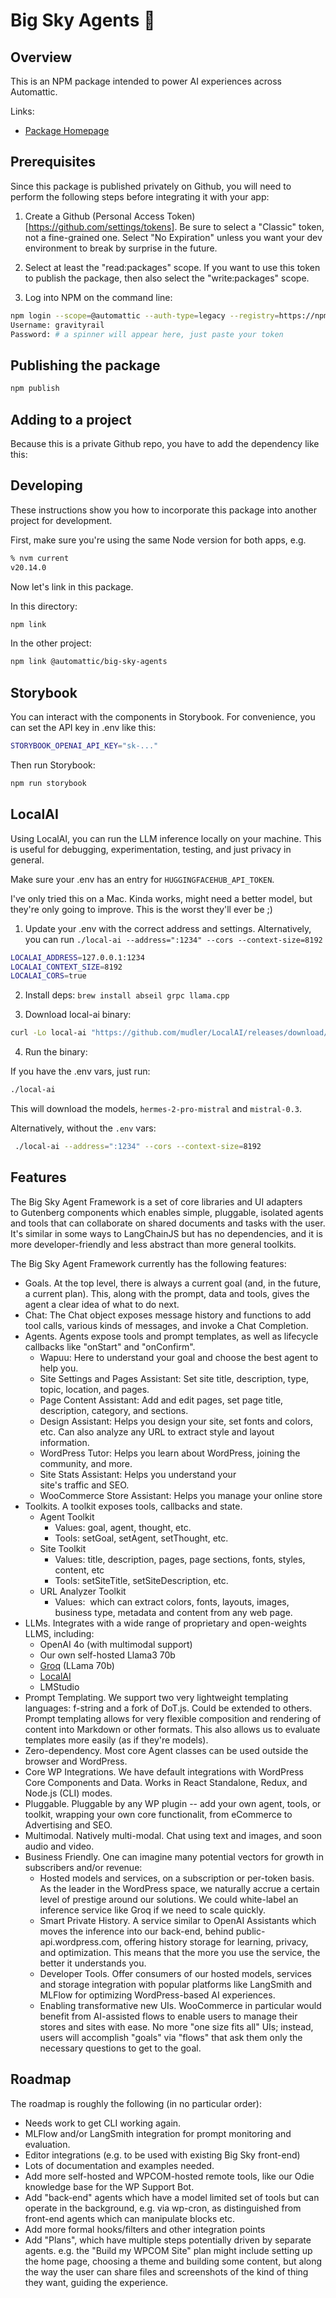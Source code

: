 # Big Sky Agents 🤖

## Overview

This is an NPM package intended to power AI experiences across Automattic.

Links:
 * [Package Homepage](https://github.com/Automattic/big-sky-agents/pkgs/npm/big-sky-agents)

## Prerequisites

Since this package is published privately on Github, you will need to perform the following steps before integrating it with your app:

1. Create a Github (Personal Access Token)[https://github.com/settings/tokens]. Be sure to select a "Classic" token, not a fine-grained one. Select "No Expiration" unless you want your dev environment to break by surprise in the future.

2. Select at least the "read:packages" scope. If you want to use this token to publish the package, then also select the "write:packages" scope.

3. Log into NPM on the command line:

```bash
npm login --scope=@automattic --auth-type=legacy --registry=https://npm.pkg.github.com
Username: gravityrail
Password: # a spinner will appear here, just paste your token
```

## Publishing the package

```bash
npm publish
```

## Adding to a project

Because this is a private Github repo, you have to add the dependency like this:


## Developing

These instructions show you how to incorporate this package into another project for development.

First, make sure you're using the same Node version for both apps, e.g.

```bash
% nvm current
v20.14.0
```

Now let's link in this package.

In this directory:

```bash
npm link
```

In the other project:

```bash
npm link @automattic/big-sky-agents
```

## Storybook

You can interact with the components in Storybook. For convenience, you can set the API key in .env like this:


```bash
STORYBOOK_OPENAI_API_KEY="sk-..."
```

Then run Storybook:

```bash
npm run storybook
```

## LocalAI

Using LocalAI, you can run the LLM inference locally on your machine. This is useful for debugging, experimentation, testing, and just privacy in general.

Make sure your .env has an entry for `HUGGINGFACEHUB_API_TOKEN`.

I've only tried this on a Mac. Kinda works, might need a better model, but they're only going to improve. This is the worst they'll ever be ;)

1. Update your .env with the correct address and settings. Alternatively, you can run `./local-ai --address=":1234" --cors --context-size=8192`

```bash
LOCALAI_ADDRESS=127.0.0.1:1234
LOCALAI_CONTEXT_SIZE=8192
LOCALAI_CORS=true
```

2. Install deps: `brew install abseil grpc llama.cpp`

3. Download local-ai binary:

```bash
curl -Lo local-ai "https://github.com/mudler/LocalAI/releases/download/v2.16.0/local-ai-$(uname -s)-$(uname -m)" && chmod +x local-ai
```

4. Run the binary:

If you have the .env vars, just run:

```bash
./local-ai
```

This will download the models, `hermes-2-pro-mistral` and `mistral-0.3`.

Alternatively, without the `.env` vars:

```bash
 ./local-ai --address=":1234" --cors --context-size=8192
```

## Features

The Big Sky Agent Framework is a set of core libraries and UI adapters to Gutenberg components which enables simple, pluggable, isolated agents and tools that can collaborate on shared documents and tasks with the user. It's similar in some ways to LangChainJS but has no dependencies, and it is more developer-friendly and less abstract than more general toolkits.

The Big Sky Agent Framework currently has the following features:

-   Goals. At the top level, there is always a current goal (and, in the future, a current plan). This, along with the prompt, data and tools, gives the agent a clear idea of what to do next.
-   Chat: The Chat object exposes message history and functions to add tool calls, various kinds of messages, and invoke a Chat Completion.
-   Agents. Agents expose tools and prompt templates, as well as lifecycle callbacks like "onStart" and "onConfirm".
    -   Wapuu: Here to understand your goal and choose the best agent to help you.
    -   Site Settings and Pages Assistant: Set site title, description, type, topic, location, and pages.
    -   Page Content Assistant: Add and edit pages, set page title, description, category, and sections.
    -   Design Assistant: Helps you design your site, set fonts and colors, etc. Can also analyze any URL to extract style and layout information.
    -   WordPress Tutor: Helps you learn about WordPress, joining the community, and more.
    -   Site Stats Assistant: Helps you understand your site's traffic and SEO.
    -   WooCommerce Store Assistant: Helps you manage your online store
-   Toolkits. A toolkit exposes tools, callbacks and state.
    -   Agent Toolkit
        -   Values: goal, agent, thought, etc.
        -   Tools: setGoal, setAgent, setThought, etc.
    -   Site Toolkit
        -   Values: title, description, pages, page sections, fonts, styles, content, etc
        -   Tools: setSiteTitle, setSiteDescription, etc.
    -   URL Analyzer Toolkit
        -   Values:  which can extract colors, fonts, layouts, images, business type, metadata and content from any web page.
-   LLMs. Integrates with a wide range of proprietary and open-weights LLMS, including:
    -   OpenAI 4o (with multimodal support)
    -   Our own self-hosted Llama3 70b
    -   [Groq](https://href.li/?https://groq.com/) (LLama 70b)
    -   [LocalAI](https://href.li/?https://github.com/mudler/LocalAI)
    -   LMStudio
-   Prompt Templating. We support two very lightweight templating languages: f-string and a fork of DoT.js. Could be extended to others. Prompt templating allows for very flexible composition and rendering of content into Markdown or other formats. This also allows us to evaluate templates more easily (as if they're models).
-   Zero-dependency. Most core Agent classes can be used outside the browser and WordPress.
-   Core WP Integrations. We have default integrations with WordPress Core Components and Data. Works in React Standalone, Redux, and Node.js (CLI) modes.
-   Pluggable. Pluggable by any WP plugin -- add your own agent, tools, or toolkit, wrapping your own core functionalit, from eCommerce to Advertising and SEO. 
-   Multimodal. Natively multi-modal. Chat using text and images, and soon audio and video.
-   Business Friendly. One can imagine many potential vectors for growth in subscribers and/or revenue:
    -   Hosted models and services, on a subscription or per-token basis. As the leader in the WordPress space, we naturally accrue a certain level of prestige around our solutions. We could white-label an inference service like Groq if we need to scale quickly.
    -   Smart Private History. A service similar to OpenAI Assistants which moves the inference into our back-end, behind public-api.wordpress.com, offering history storage for learning, privacy, and optimization. This means that the more you use the service, the better it understands you.
    -   Developer Tools. Offer consumers of our hosted models, services and storage integration with popular platforms like LangSmith and MLFlow for optimizing WordPress-based AI experiences. 
    -   Enabling transformative new UIs. WooCommerce in particular would benefit from AI-assisted flows to enable users to manage their stores and sites with ease. No more "one size fits all" UIs; instead, users will accomplish "goals" via "flows" that ask them only the necessary questions to get to the goal.

## Roadmap

The roadmap is roughly the following (in no particular order):

-   Needs work to get CLI working again.
-   MLFlow and/or LangSmith integration for prompt monitoring and evaluation.
-   Editor integrations (e.g. to be used with existing Big Sky front-end)
-   Lots of documentation and examples needed.
-   Add more self-hosted and WPCOM-hosted remote tools, like our Odie knowledge base for the WP Support Bot.
-   Add "back-end" agents which have a model limited set of tools but can operate in the background, e.g. via wp-cron, as distinguished from front-end agents which can manipulate blocks etc.
-   Add more formal hooks/filters and other integration points
-   Add "Plans", which have multiple steps potentially driven by separate agents. e.g. the "Build my WPCOM Site" plan might include setting up the home page, choosing a theme and building some content, but along the way the user can share files and screenshots of the kind of thing they want, guiding the experience.